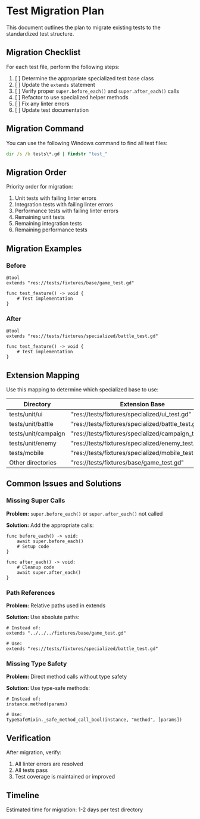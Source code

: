 # Test Migration Plan

This document outlines the plan to migrate existing tests to the standardized test structure.

## Migration Checklist

For each test file, perform the following steps:

1. [ ] Determine the appropriate specialized test base class
2. [ ] Update the `extends` statement 
3. [ ] Verify proper `super.before_each()` and `super.after_each()` calls
4. [ ] Refactor to use specialized helper methods
5. [ ] Fix any linter errors
6. [ ] Update test documentation

## Migration Command

You can use the following Windows command to find all test files:

```cmd
dir /s /b tests\*.gd | findstr "test_"
```

## Migration Order

Priority order for migration:

1. Unit tests with failing linter errors
2. Integration tests with failing linter errors
3. Performance tests with failing linter errors
4. Remaining unit tests
5. Remaining integration tests
6. Remaining performance tests

## Migration Examples

### Before

```gdscript
@tool
extends "res://tests/fixtures/base/game_test.gd"

func test_feature() -> void {
    # Test implementation
}
```

### After

```gdscript
@tool
extends "res://tests/fixtures/specialized/battle_test.gd"

func test_feature() -> void {
    # Test implementation
}
```

## Extension Mapping

Use this mapping to determine which specialized base to use:

| Directory               | Extension Base                                   |
|-------------------------|--------------------------------------------------|
| tests/unit/ui           | "res://tests/fixtures/specialized/ui_test.gd"    |
| tests/unit/battle       | "res://tests/fixtures/specialized/battle_test.gd"|
| tests/unit/campaign     | "res://tests/fixtures/specialized/campaign_test.gd"|
| tests/unit/enemy        | "res://tests/fixtures/specialized/enemy_test.gd" |
| tests/mobile            | "res://tests/fixtures/specialized/mobile_test.gd"|
| Other directories       | "res://tests/fixtures/base/game_test.gd"         |

## Common Issues and Solutions

### Missing Super Calls

**Problem:** `super.before_each()` or `super.after_each()` not called

**Solution:** Add the appropriate calls:

```gdscript
func before_each() -> void:
    await super.before_each()
    # Setup code
}

func after_each() -> void:
    # Cleanup code
    await super.after_each()
}
```

### Path References

**Problem:** Relative paths used in extends

**Solution:** Use absolute paths:

```gdscript
# Instead of:
extends "../../../fixtures/base/game_test.gd"

# Use:
extends "res://tests/fixtures/specialized/battle_test.gd"
```

### Missing Type Safety

**Problem:** Direct method calls without type safety

**Solution:** Use type-safe methods:

```gdscript
# Instead of:
instance.method(params)

# Use:
TypeSafeMixin._safe_method_call_bool(instance, "method", [params])
```

## Verification

After migration, verify:

1. All linter errors are resolved
2. All tests pass
3. Test coverage is maintained or improved

## Timeline

Estimated time for migration: 1-2 days per test directory 